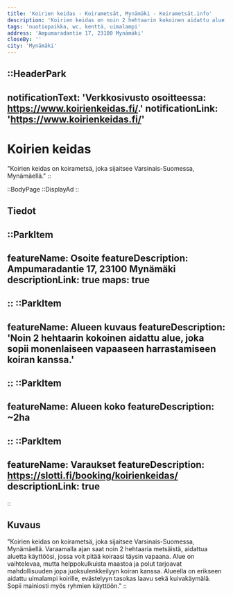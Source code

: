 ```yaml
---
title: 'Koirien keidas - Koirametsät, Mynämäki - Koirametsät.info'
description: 'Koirien keidas on noin 2 hehtaarin kokoinen aidattu alue, joka sopii monenlaiseen vapaaseen harrastamiseen koiran kanssa. Alue on käytettävissä nettiajanvarauksella ympäri vuorokauden.'
tags: 'nuotiopaikka, wc, kenttä, uimalampi'
address: 'Ampumaradantie 17, 23100 Mynämäki'
closeBy: ''
city: 'Mynämäki'
---
```


::HeaderPark
---
notificationText: 'Verkkosivusto osoitteessa: https://www.koirienkeidas.fi/.'
notificationLink: 'https://www.koirienkeidas.fi/'
---
# Koirien keidas
"Koirien keidas on koirametsä, joka sijaitsee Varsinais-Suomessa, Mynämäellä."
::

::BodyPage
::DisplayAd
::
## Tiedot
::ParkItem
---
featureName: Osoite
featureDescription: Ampumaradantie 17, 23100 Mynämäki
descriptionLink: true
maps: true
---
::
::ParkItem
---
featureName: Alueen kuvaus
featureDescription: 'Noin 2 hehtaarin kokoinen aidattu alue, joka sopii monenlaiseen vapaaseen harrastamiseen koiran kanssa.'
---
::
::ParkItem
---
featureName: Alueen koko
featureDescription: ~2ha
---
::
::ParkItem
---
featureName: Varaukset
featureDescription: https://slotti.fi/booking/koirienkeidas/
descriptionLink: true
---
::
## Kuvaus
"Koirien keidas on koirametsä, joka sijaitsee Varsinais-Suomessa, Mynämäellä. Varaamalla ajan saat noin 2 hehtaaria metsäistä, aidattua aluetta käyttöösi, jossa voit pitää koiraasi täysin vapaana. Alue on vaihtelevaa, mutta helppokulkuista maastoa ja polut tarjoavat mahdollisuuden jopa juoksulenkkeilyyn koiran kanssa. Alueella on erikseen aidattu uimalampi koirille, evästelyyn tasokas laavu sekä kuivakäymälä. Sopii mainiosti myös ryhmien käyttöön."
::